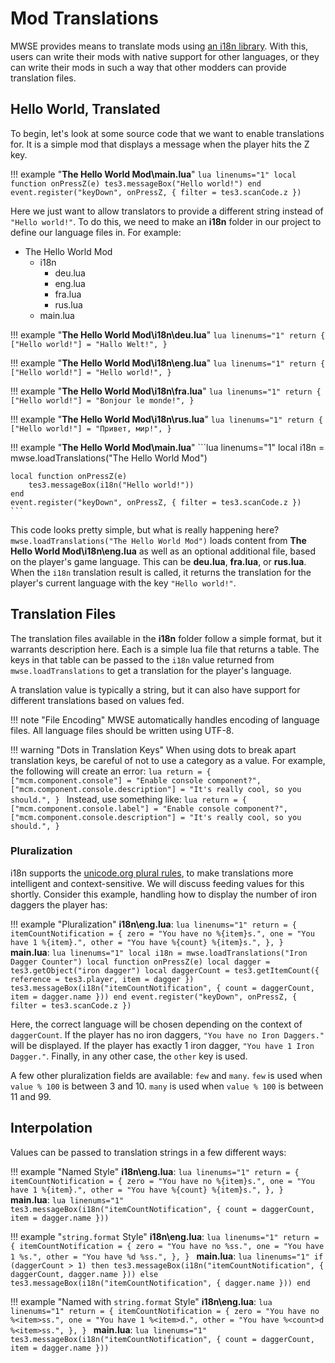 # Mod Translations

MWSE provides means to translate mods using [an i18n library](https://github.com/kikito/i18n.lua). With this, users can write their mods with native support for other languages, or they can write their mods in such a way that other modders can provide translation files.


## Hello World, Translated

To begin, let's look at some source code that we want to enable translations for. It is a simple mod that displays a message when the player hits the Z key.

!!! example "**The Hello World Mod\\main.lua**"
	```lua linenums="1"
	local function onPressZ(e)
		tes3.messageBox("Hello world!")
	end
	event.register("keyDown", onPressZ, { filter = tes3.scanCode.z })
	```

Here we just want to allow translators to provide a different string instead of `"Hello world!"`. To do this, we need to make an **i18n** folder in our project to define our language files in. For example:

* The Hello World Mod
	* i18n
		* deu.lua
		* eng.lua
		* fra.lua
		* rus.lua
	* main.lua

!!! example "**The Hello World Mod\\i18n\\deu.lua**"
	```lua linenums="1"
	return {
		["Hello world!"] = "Hallo Welt!",
	}
	```

!!! example "**The Hello World Mod\\i18n\\eng.lua**"
	```lua linenums="1"
	return {
		["Hello world!"] = "Hello world!",
	}
	```

!!! example "**The Hello World Mod\\i18n\\fra.lua**"
	```lua linenums="1"
	return {
		["Hello world!"] = "Bonjour le monde!",
	}
	```

!!! example "**The Hello World Mod\\i18n\\rus.lua**"
	```lua linenums="1"
	return {
		["Hello world!"] = "Привет, мир!",
	}
	```

!!! example "**The Hello World Mod\\main.lua**"
	```lua linenums="1"
	local i18n = mwse.loadTranslations("The Hello World Mod")

	local function onPressZ(e)
		tes3.messageBox(i18n("Hello world!"))
	end
	event.register("keyDown", onPressZ, { filter = tes3.scanCode.z })
	```

This code looks pretty simple, but what is really happening here? `mwse.loadTranslations("The Hello World Mod")` loads content from **The Hello World Mod\\i18n\\eng.lua** as well as an optional additional file, based on the player's game language. This can be **deu.lua**, **fra.lua**, or **rus.lua**. When the `i18n` translation result is called, it returns the translation for the player's current language with the key `"Hello world!"`.


## Translation Files

The translation files available in the **i18n** folder follow a simple format, but it warrants description here. Each is a simple lua file that returns a table. The keys in that table can be passed to the `i18n` value returned from `mwse.loadTranslations` to get a translation for the player's language.

A translation value is typically a string, but it can also have support for different translations based on values fed.

!!! note "File Encoding"
	MWSE automatically handles encoding of language files. All language files should be written using UTF-8.

!!! warning "Dots in Translation Keys"
	When using dots to break apart translation keys, be careful of not to use a category as a value. For example, the following will create an error:
	```lua
	return = {
		["mcm.component.console"] = "Enable console component?",
		["mcm.component.console.description"] = "It's really cool, so you should.",
	}
	```
	Instead, use something like:
	```lua
	return = {
		["mcm.component.console.label"] = "Enable console component?",
		["mcm.component.console.description"] = "It's really cool, so you should.",
	}
	```

### Pluralization

i18n supports the [unicode.org plural rules](http://cldr.unicode.org/index/cldr-spec/plural-rules), to make translations more intelligent and context-sensitive. We will discuss feeding values for this shortly. Consider this example, handling how to display the number of iron daggers the player has:

!!! example "Pluralization"
	**i18n\\eng.lua**:
	```lua linenums="1"
	return = {
		itemCountNotification = {
			zero = "You have no %{item}s.",
			one = "You have 1 %{item}.",
			other = "You have %{count} %{item}s.",
		},
	}
	```
	**main.lua**:
	```lua linenums="1"
	local i18n = mwse.loadTranslations("Iron Dagger Counter")
	local function onPressZ(e)
		local dagger = tes3.getObject("iron dagger")
		local daggerCount = tes3.getItemCount({ reference = tes3.player, item = dagger })
		tes3.messageBox(i18n("itemCountNotification", { count = daggerCount, item = dagger.name }))
	end
	event.register("keyDown", onPressZ, { filter = tes3.scanCode.z })
	```

Here, the correct language will be chosen depending on the context of `daggerCount`. If the player has no iron daggers, `"You have no Iron Daggers."` will be displayed. If the player has exactly 1 iron dagger, `"You have 1 Iron Dagger."`. Finally, in any other case, the `other` key is used.

A few other pluralization fields are available: `few` and `many`. `few` is used when `value % 100` is between 3 and 10. `many` is used when `value % 100` is between 11 and 99.


## Interpolation

Values can be passed to translation strings in a few different ways:

!!! example "Named Style"
	**i18n\\eng.lua**:
	```lua linenums="1"
	return = {
		itemCountNotification = {
			zero = "You have no %{item}s.",
			one = "You have 1 %{item}.",
			other = "You have %{count} %{item}s.",
		},
	}
	```
	**main.lua**:
	```lua linenums="1"
	tes3.messageBox(i18n("itemCountNotification", { count = daggerCount, item = dagger.name }))
	```

!!! example "`string.format` Style"
	**i18n\\eng.lua**:
	```lua linenums="1"
	return = {
		itemCountNotification = {
			zero = "You have no %ss.",
			one = "You have 1 %s.",
			other = "You have %d %ss.",
		},
	}
	```
	**main.lua**:
	```lua linenums="1"
	if (daggerCount > 1) then
		tes3.messageBox(i18n("itemCountNotification", { daggerCount, dagger.name }))
	else
		tes3.messageBox(i18n("itemCountNotification", { dagger.name }))
	end
	```

!!! example "Named with `string.format` Style"
	**i18n\\eng.lua**:
	```lua linenums="1"
	return = {
		itemCountNotification = {
			zero = "You have no %<item>ss.",
			one = "You have 1 %<item>d.",
			other = "You have %<count>d %<item>ss.",
		},
	}
	```
	**main.lua**:
	```lua linenums="1"
	tes3.messageBox(i18n("itemCountNotification", { count = daggerCount, item = dagger.name }))
	```
